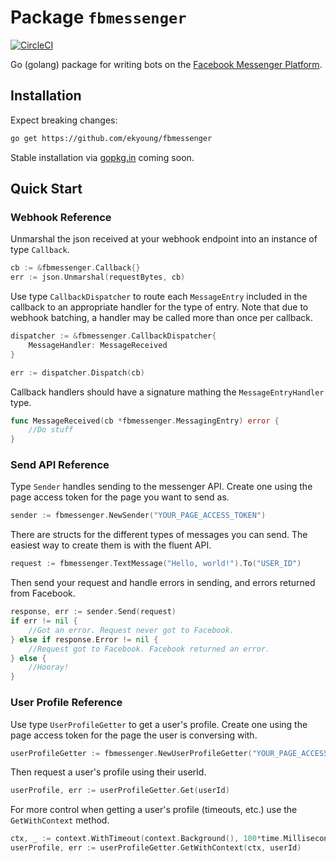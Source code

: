 # Package `fbmessenger`

[![CircleCI](https://circleci.com/gh/ekyoung/fbmessenger.svg?style=svg)](https://circleci.com/gh/ekyoung/fbmessenger)

Go (golang) package for writing bots on the [Facebook Messenger Platform](https://developers.facebook.com/docs/messenger-platform).

## Installation

Expect breaking changes:

```bash
go get https://github.com/ekyoung/fbmessenger
```

Stable installation via [gopkg.in](http://labix.org/gopkg.in) coming soon.

## Quick Start

### Webhook Reference

Unmarshal the json received at your webhook endpoint into an instance of type `Callback`.

```go
cb := &fbmessenger.Callback{}
err := json.Unmarshal(requestBytes, cb)
```

Use type `CallbackDispatcher` to route each `MessageEntry` included in the callback to an appropriate
handler for the type of entry. Note that due to webhook batching, a handler may be called more than
once per callback.

```go
dispatcher := &fbmessenger.CallbackDispatcher{
	MessageHandler: MessageReceived
}

err := dispatcher.Dispatch(cb)
```

Callback handlers should have a signature mathing the `MessageEntryHandler` type.

```go
func MessageReceived(cb *fbmessenger.MessagingEntry) error {
	//Do stuff
}
```

### Send API Reference

Type `Sender` handles sending to the messenger API. Create one using the page access
token for the page you want to send as.

```go
sender := fbmessenger.NewSender("YOUR_PAGE_ACCESS_TOKEN")
```

There are structs for the different types of messages you can send. The easiest way to create them
is with the fluent API.

```go
request := fbmessenger.TextMessage("Hello, world!").To("USER_ID")
```

Then send your request and handle errors in sending, and errors returned from Facebook.

```go
response, err := sender.Send(request)
if err != nil {
	//Got an error. Request never got to Facebook.
} else if response.Error != nil {
	//Request got to Facebook. Facebook returned an error.
} else {
	//Hooray!
}
```

### User Profile Reference

Use type `UserProfileGetter` to get a user's profile. Create one using the page
access token for the page the user is conversing with.

```go
userProfileGetter := fbmessenger.NewUserProfileGetter("YOUR_PAGE_ACCESS_TOKEN")
```

Then request a user's profile using their userId.

```go
userProfile, err := userProfileGetter.Get(userId)
```

For more control when getting a user's profile (timeouts, etc.) use the
`GetWithContext` method.

```go
ctx, _ := context.WithTimeout(context.Background(), 100*time.Millisecond)
userProfile, err := userProfileGetter.GetWithContext(ctx, userId)
```